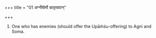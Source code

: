 +++
title = "01 अग्नीषोमौ भ्रातृव्यवान्"

+++
1. One who has enemies (should offer the Upāṁśu-offering) to Agni and Soma.

